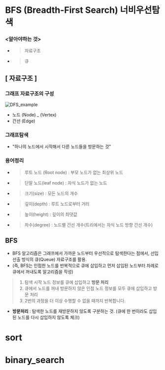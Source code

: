 # BFS (Breadth-First Search) 너비우선탐색
### <알아야하는 것>
* > 자료구조
* > 큐


## [ 자료구조 ]

###  그래프 자료구조의 구성 
![DFS_example](https://img1.daumcdn.net/thumb/R1280x0/?scode=mtistory2&fname=https%3A%2F%2Fblog.kakaocdn.net%2Fdn%2F4KhlW%2Fbtq1AGGdauX%2FziMkE3TdIKSzvJ8HFUy27k%2Fimg.png)
* 노드 (Node) _ (Vertex)
* 간선 (Edge)

### 그래프탐색 
*  "하나의 노드에서 시작해서 다른 노드들을 방문하는 것"

### 용어정리
* > 루트 노드 (Root node) : 부모 노드가 없는 최상위 노드
* > 단말 노드(leaf node) : 자식 노드가 없는 노드
* > 크기(size) : 모든 노드의 개수
* > 깊이(depth) : 루트 노드로부터 거리
* > 높이(height) : 깊이의 최댓값
* > 차수(degree) : 노드별 간선 개수(트리에서는 자식 노드 방향 간선 개수)




## BFS
* BFS 알고리즘은 그래프에서 가까운 노드부터 우선적으로 탐색한다는 점에서, 선입선출 방식의 큐(Queue) 자료구조를 활용.
* (즉, BFS는 인접한 노드를 반복적으로 큐에 삽입하고  먼저 삽입된 노드부터 차례로 큐에서 꺼내도록 알고리즘을 작성)  

>1. 탐색 시작 노드 정보를 큐에 삽입하고 **방문 처리**
>2. 큐에서 노드를 꺼내 방문하지 않은 인접 노드 정보를 모두 큐에 삽입하고 방문 처리
>3. 2번의 과정을 더 이상 수행할 수 없을 때까지 반복합니다.
* **방문처리** : 탐색한 노드를 재방문하지 않도록 구분하는 것.
(큐에 한 번이라도 삽입된 노드를 다시 삽입하지 않도록 체크)



# sort
# binary_search

